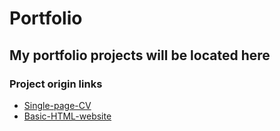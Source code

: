 # Portfolio
## My portfolio projects will be located here
### Project origin links
- [Single-page-CV](https://roadmap.sh/projects/single-page-cv)
- [Basic-HTML-website](https://roadmap.sh/projects/basic-html-website)
